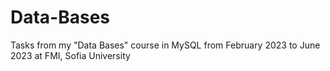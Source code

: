 # Data-Bases
Tasks from my "Data Bases" course in MySQL from February 2023 to June 2023 at FMI, Sofia University
